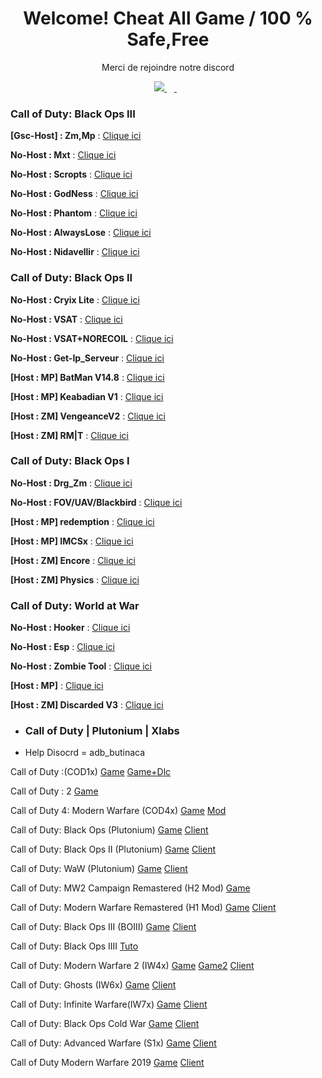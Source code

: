 <h1 align='center'>
  Welcome! Cheat All Game /  100 % Safe,Free
</h1>

<p align='center'>
  Merci de rejoindre notre discord
</p>

<p align='center'>
 <a href="https://discord.gg/cod-fr">
    <img src="https://img.shields.io/badge/Discord-5865F2?style=for-the-badge&logo=discord&logoColor=white" />
  </a>&nbsp;&nbsp;
  <a href="https://www.youtube.com/channel/UCemI3wc64mr-lCyVysZZ0Eg">
  <img alt="" src="https://img.shields.io/badge/YouTube-FF0000?style=for-the-badge&logo=youtube&logoColor=white">
</a>&nbsp;&nbsp;
</p>

### Call of Duty: Black Ops III

**[Gsc-Host] : Zm,Mp** : [Clique ici](https://www.mediafire.com/file/cgy6n21tlyy7bfm/GSC+injector.zip/file)

**No-Host : Mxt** : [Clique ici](https://www.mediafire.com/file/zq2w719xpfjpk05/MXT+1.1.2.zip/file)

**No-Host : Scropts** : [Clique ici](https://mega.nz/file/oaUmDRLb#lLC9fxgjiFBL09wjCOBr7B13OaoKrwLXXo3GzEr5UuU)

**No-Host : GodNess** : [Clique ici](https://pastebin.com/iUVPmvRx)

**No-Host : Phantom** : [Clique ici](https://mega.nz/file/tWVkhRia#JehoVcYGJkFXhKOSiu0pSQTLBUaB3wIHuWPIwbzhP7I)

**No-Host : AlwaysLose** : [Clique ici](https://discord.gg/cod-fr)

**No-Host : Nidavellir** : [Clique ici](https://discord.gg/YJBXDsVK8N)

### Call of Duty: Black Ops II

**No-Host : Cryix Lite** : [Clique ici](http://joueursdecodfr.mygamesonline.org/leak/Cyrix%20T6.dll)

**No-Host : VSAT** : [Clique ici](http://joueursdecodfr.mygamesonline.org/leak/T6VSAT-Tool.dll)

**No-Host : VSAT+NORECOIL** : [Clique ici](http://joueursdecodfr.mygamesonline.org/leak/VSAT%20BY%20EFK.dll)

**No-Host : Get-Ip_Serveur** : [Clique ici](http://joueursdecodfr.mygamesonline.org/leak/PLUTONIUM%20SERVER%20GET%20IP%20(BY%20EFK)%20V2_[unknowncheats.me]_.zip)

**[Host : MP] BatMan V14.8** : [Clique ici](https://www.mediafire.com/file/1prbd797z7p7d2k/BatMan+V14.8.rar)

**[Host : MP] Keabadian V1** : [Clique ici](https://www.mediafire.com/file/tuk22bp83ozkevw/Keabadian_v2.0.zip/file)

**[Host : ZM] VengeanceV2** : [Clique ici](https://drive.proton.me/urls/YKPKX26Z0G#rPnuRnlAe6wj)

**[Host : ZM]  RM|T** : [Clique ici](https://www.mediafire.com/file/ow37neconkyelr1/rmt_zombies_menu_v2.6_mod_menu-compiled.gsc/file)

### Call of Duty: Black Ops I

**No-Host : Drg_Zm** : [Clique ici](http://joueursdecodfr.mygamesonline.org/leak/bo1p.dll)

**No-Host : FOV/UAV/Blackbird** : [Clique ici](http://joueursdecodfr.mygamesonline.org/leak/bo1%20tool_[unknowncheats.me]_.zip)

**[Host : MP] redemption** : [Clique ici](https://github.com/roachnacs/redemption-bo1-gsc/releases/tag/v2.1)

**[Host : MP] IMCSx** : [Clique ici](http://joueursdecodfr.mygamesonline.org/leak/mp_iMCSxs_Mod_Menu.rar)

**[Host : ZM] Encore** : [Clique ici](https://www.mediafire.com/file/z2l7dtufsyg2ejv/EncoreV8+Zombies.rar/file)

**[Host : ZM] Physics** : [Clique ici](https://mega.nz/file/vdsAnQgA#LcQE-KsRFHbCYZQWwXzthG8N3cZNijYyYZRdLDQKLPo)

### Call of Duty: World at War

**No-Host : Hooker** : [Clique ici](http://joueursdecodfr.mygamesonline.org/leak/waw.dll)

**No-Host : Esp** : [Clique ici](http://joueursdecodfr.mygamesonline.org/leak/cod5mpESP.exe)

**No-Host : Zombie Tool** : [Clique ici](http://joueursdecodfr.mygamesonline.org/leak/T4%20Plutonium%20WAW_[unknowncheats.me]_.rar)

**[Host : MP]** : [Clique ici](https://www.mediafire.com/file/qpokcmor7ozmf0i/Fresh+Modders+-+T4+Mod+Menu.7z/file)

**[Host : ZM] Discarded V3** : [Clique ici](https://www.mediafire.com/file/9nd4586xx0fhehv/Discarded+V3+-+T4+Mod+Menu.7z/file)


- ### Call of Duty | Plutonium | Xlabs
- Help Disocrd = adb_butinaca

Call of Duty :(COD1x)
[Game](https://www.mediafire.com/file/34lt06fw6ad1t64/COD1X.rar/file)
[Game+Dlc](https://www.mediafire.com/file/7wmje2o8jf22l8s/Call_of_Duty_Deluxe_Edition_-_%5BDODI_Repack%5D.rar/file)


Call of Duty : 2
[Game](https://www.mediafire.com/file/iydrzjoi7m0fahn/COD2.rar/file)


Call of Duty 4: Modern Warfare (COD4x)
[Game](https://www.mediafire.com/file/498gner89hj16mc/COD4.zip/file)
[Mod](https://cod4promod.eu/files/cod4/cod4x_client_21_1.zip)


Call of Duty: Black Ops (Plutonium)
[Game](https://cdn.discordapp.com/attachments/1100571628779356263/1111916223857426442/pluto_t5_full_game.torrent?ex=662df82e&is=662ca6ae&hm=d7392f244326d5356f79602a31860fd7bd1a9e560b13f974e8b32275928109cd&)
[Client](https://cdn.plutonium.pw/updater/plutonium.exe)


Call of Duty: Black Ops II (Plutonium)
[Game](https://cdn.discordapp.com/attachments/1110466412125896776/1136364364828516452/pluto_t6_full_game.torrent?ex=662dec09&is=662c9a89&hm=ea8289b05f1de30a8928e87e5be282e5e3cd564e303eeb6bfbe42c9af95ef126&)
[Client](https://cdn.plutonium.pw/updater/plutonium.exe)


Call of Duty: WaW (Plutonium)
[Game](https://www.mediafire.com/file/4fbdtghhyhcmzz1/World_at_War.zip/file)
[Client](https://cdn.plutonium.pw/updater/plutonium.exe)


Call of Duty: MW2 Campaign Remastered (H2 Mod)
[Game](https://gofile.io/d/cGmZzL)

Call of Duty: Modern Warfare Remastered (H1 Mod)
[Game](https://cdn.discordapp.com/attachments/1120852008279216178/1120853418920128542/h1_full_files.torrent?ex=66322357&is=6630d1d7&hm=73e7b82ba023afa555381667f130af54be507f4fbb1b0fe56e6b21a534ddc7e3&)
[Client](https://cdn.discordapp.com/attachments/1120852008279216178/1120853744163242096/h1-mod.exe?ex=663223a5&is=6630d225&hm=91f9230515813323ec9c85e34adb532f04cd48ea8eec042ac37191cbeb22303a&)

Call of Duty: Black Ops III (BOIII)
[Game](https://cdn.discordapp.com/attachments/1118286874067357736/1118287465166422138/t7_full_game.torrent?ex=662e139c&is=662cc21c&hm=f180ccaf4d6eaf3f04d8dca8be2c4a14145308ec0378ef66575fa1ed38ce4738&)
[Client](https://github.com/Ezz-lol/boiii-free/releases/download/v1.0.3/boiii.exe)


Call of Duty: Black Ops IIII 
[Tuto](https://www.youtube.com/watch?v=e6kQdPMdNZA&feature=youtu.be)

Call of Duty: Modern Warfare 2 (IW4x)
[Game](https://cdn.discordapp.com/attachments/1110467397602775070/1160411351022313542/iw4x_full_game.torrent?ex=66325909&is=66310789&hm=fdda6ee2c3108c18d6cf6bd66fad143e0e1a9d7e655ba797d33052a3c16aa3f1&)
[Game2](https://www.mediafire.com/file/24gpjb8kivhl2ps/release.zip/file)
[Client](https://github.com/mxve/alterware-launcher/releases/tag/v0.6.12)


Call of Duty: Ghosts (IW6x)
[Game](https://cdn.discordapp.com/attachments/1159261947133431928/1159262448231120966/iw6x_full_game.torrent?ex=662e2b09&is=662cd989&hm=1f8fc802544bbe0e8210c941a4d479640a99c9c7b9e0590ebda6f06bfee97dd3&)
[Client](https://cdn.discordapp.com/attachments/1159261947133431928/1228450586576293918/iw6-mod.exe?ex=66320583&is=6630b403&hm=1168dd3e9dcac9eb0723f8831781f1bfbddbb6a5af3d4841c65e5deac14e2357&)


Call of Duty: Infinite Warfare(IW7x)
[Game](https://cdn.discordapp.com/attachments/1153029881324638268/1153030549917675560/iw7_full_game.torrent?ex=662de8a1&is=662c9721&hm=0e36104837a182dfd0039d3f8df828f21d6a70d4d287658db07d7dfe734246d5&)
[Client](https://cdn.discordapp.com/attachments/1153029881324638268/1153031302904283166/custom_iw7_mod.zip?ex=66328694&is=66313514&hm=6386cc25c422b486a1e49d91c532bf29708cc09f881653c19ff61735ba9fbcf6&)


Call of Duty: Black Ops Cold War
[Game](https://cdn.discordapp.com/attachments/1153029881324638268/1153031302904283166/custom_iw7_mod.zip?ex=66328694&is=66313514&hm=6386cc25c422b486a1e49d91c532bf29708cc09f881653c19ff61735ba9fbcf6&)
[Client](https://cdn.discordapp.com/attachments/1167554386470371338/1227654822405345311/discord_game_sdk.dll?ex=66326c26&is=66311aa6&hm=51df1d3841bed700b73a7d0cf0908112032bc6e386564053d831b80633441e0c&)

Call of Duty: Advanced Warfare (S1x)
[Game](https://cdn.discordapp.com/attachments/1117568898347311114/1117569240476680272/s1x_full_game.torrent?ex=662e19b6&is=662cc836&hm=b2c52365c9bdf267849dbdc811a1e4f0c465f534f02480162c833294584791d1&)
[Client](https://cdn.discordapp.com/attachments/1117568898347311114/1228450966374715522/s1-mod.exe?ex=663205dd&is=6630b45d&hm=a75565b672f3ffffbc162e777465b2a516d334297462a3fcba6893c720bee14b&)


Call of Duty Modern Warfare 2019
[Game](https://gofile.io/d/r4XRqA)
[Client](https://cdn.discordapp.com/attachments/1160757487776055369/1167556350461624501/discord_game_sdk.dll?ex=6631f956&is=6630a7d6&hm=79c6fd1871b07e6b822bba1c0ac08fbc3d187dc5d73f38fb6993e9a1f979f3bb&)

